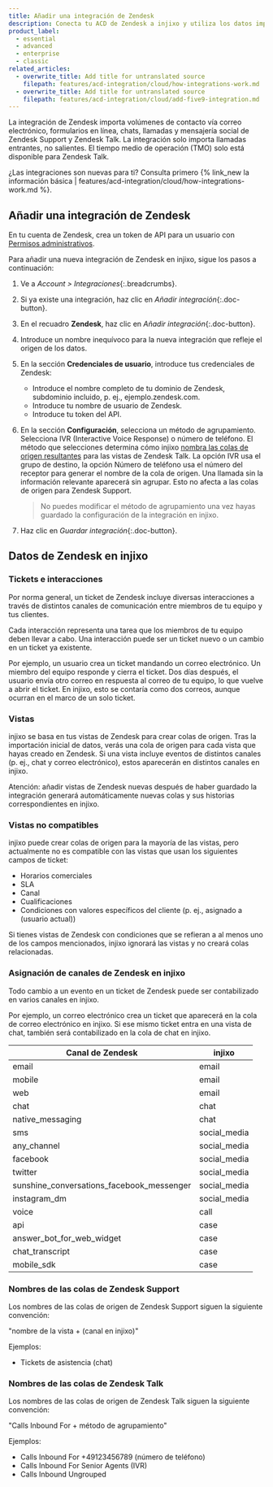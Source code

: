 ```yaml
---
title: Añadir una integración de Zendesk
description: Conecta tu ACD de Zendesk a injixo y utiliza los datos importados en injixo Forecast.
product_label:
  - essential
  - advanced
  - enterprise
  - classic
related_articles:
  - overwrite_title: Add title for untranslated source
    filepath: features/acd-integration/cloud/how-integrations-work.md
  - overwrite_title: Add title for untranslated source
    filepath: features/acd-integration/cloud/add-five9-integration.md
---
```


La integración de Zendesk importa volúmenes de contacto vía correo electrónico, formularios en línea, chats, llamadas y mensajería social de Zendesk Support y Zendesk Talk. La integración solo importa llamadas entrantes, no salientes. El tiempo medio de operación (TMO) solo está disponible para Zendesk Talk.

¿Las integraciones son nuevas para ti? Consulta primero {% link_new la información básica | features/acd-integration/cloud/how-integrations-work.md %}.

## Añadir una integración de Zendesk

En tu cuenta de Zendesk, crea un token de API para un usuario con [Permisos administrativos](https://support.zendesk.com/hc/es/articles/4408843355290-Integraci%C3%B3n-de-Zendesk-para-Salesforce-Permisos-de-perfil-necesarios).

Para añadir una nueva integración de Zendesk en injixo, sigue los pasos a continuación:

1. Ve a _Account > Integraciones_{:.breadcrumbs}.
2. Si ya existe una integración, haz clic en _Añadir integración_{:.doc-button}.
3. En el recuadro **Zendesk**, haz clic en _Añadir integración_{:.doc-button}.
4. Introduce un nombre inequívoco para la nueva integración que refleje el origen de los datos.
5. En la sección **Credenciales de usuario**, introduce tus credenciales de Zendesk:
   * Introduce el nombre completo de tu dominio de Zendesk, subdominio incluido, p.&nbsp;ej., ejemplo.zendesk.com.
   * Introduce tu nombre de usuario de Zendesk.
   * Introduce tu token del API.
6. En la sección **Configuración**, selecciona un método de agrupamiento. Selecciona IVR (Interactive Voice Response) o número de teléfono. El método que selecciones determina cómo injixo [nombra las colas de origen resultantes](#nombres-de-las-colas-de-zendesk-talk) para las vistas de Zendesk Talk. La opción IVR usa el grupo de destino, la opción Número de teléfono usa el número del receptor para generar el nombre de la cola de origen. Una llamada sin la información relevante aparecerá sin agrupar. Esto no afecta a las colas de origen para Zendesk Support.

   > No puedes modificar el método de agrupamiento una vez hayas guardado la configuración de la integración en injixo.

7. Haz clic en _Guardar integración_{:.doc-button}.

## Datos de Zendesk en injixo

### Tickets e interacciones

Por norma general, un ticket de Zendesk incluye diversas interacciones a través de distintos canales de comunicación entre miembros de tu equipo y tus clientes.

Cada interacción representa una tarea que los miembros de tu equipo deben llevar a cabo. Una interacción puede ser un ticket nuevo o un cambio en un ticket ya existente.

Por ejemplo, un usuario crea un ticket mandando un correo electrónico. Un miembro del equipo responde y cierra el ticket. Dos días después, el usuario envía otro correo en respuesta al correo de tu equipo, lo que vuelve a abrir el ticket. En injixo, esto se contaría como dos correos, aunque ocurran en el marco de un solo ticket.

### Vistas

injixo se basa en tus vistas de Zendesk para crear colas de origen. Tras la importación inicial de datos, verás una cola de origen para cada vista que hayas creado en Zendesk. Si una vista incluye eventos de distintos canales (p.&nbsp;ej., chat y correo electrónico), estos aparecerán en distintos canales en injixo.

Atención: añadir vistas de Zendesk nuevas después de haber guardado la integración generará automáticamente nuevas colas y sus historias correspondientes en injixo.

### Vistas no compatibles

injixo puede crear colas de origen para la mayoría de las vistas, pero actualmente no es compatible con las vistas que usan los siguientes campos de ticket:

- Horarios comerciales
- SLA
- Canal
- Cualificaciones
- Condiciones con valores específicos del cliente (p.&nbsp;ej., asignado a (usuario actual))

Si tienes vistas de Zendesk con condiciones que se refieran a al menos uno de los campos mencionados, injixo ignorará las vistas y no creará colas relacionadas.

### Asignación de canales de Zendesk en injixo

Todo cambio a un evento en un ticket de Zendesk puede ser contabilizado en varios canales en injixo.

Por ejemplo, un correo electrónico crea un ticket que aparecerá en la cola de correo electrónico en injixo. Si ese mismo ticket entra en una vista de chat, también será contabilizado en la cola de chat en injixo.

| Canal de Zendesk                           | injixo       |
| ----------------------------------------- | ------------ |
| email                                     | email        |
| mobile                                    | email        |
| web                                       | email        |
| chat                                      | chat         |
| native_messaging                          | chat         |
| sms                                       | social_media |
| any_channel                               | social_media |
| facebook                                  | social_media |
| twitter                                   | social_media |
| sunshine_conversations_facebook_messenger | social_media |
| instagram_dm                              | social_media |
| voice                                     | call         |
| api                                       | case         |
| answer_bot_for_web_widget                 | case         |
| chat_transcript                           | case         |
| mobile_sdk                                | case         |

### Nombres de las colas de Zendesk Support

Los nombres de las colas de origen de Zendesk Support siguen la siguiente convención:

"nombre de la vista + (canal en injixo)"

Ejemplos:

- Tickets de asistencia (chat)

### Nombres de las colas de Zendesk Talk

Los nombres de las colas de origen de Zendesk Talk siguen la siguiente convención:

"Calls Inbound For + método de agrupamiento"

Ejemplos:

- Calls Inbound For +49123456789 (número de teléfono)
- Calls Inbound For Senior Agents (IVR)
- Calls Inbound Ungrouped
